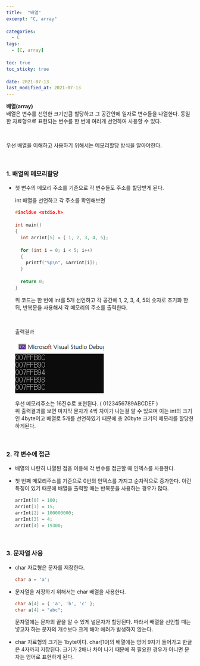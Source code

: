 ```yaml
---
title:  "배열"
excerpt: "C, array"

categories:
  - C
tags:
  - [C, array]

toc: true
toc_sticky: true
 
date: 2021-07-13
last_modified_at: 2021-07-13
---  
```


**배열(array)**  <br/>
배열은 변수를 선언한 크기만큼 할당하고 그 공간안에 일자로 변수들을 나열한다. 동일한 자료형으로 표현되는 변수를 한 번에 여러개 선언하여 사용할 수 있다.

<br/>

우선 배열을 이해하고 사용하기 위해서는 메모리할당 방식을 알아야한다.

<br/>

### 1. 배열의 메모리할당

  * 첫 변수의 메모리 주소를 기준으로 각 변수들도 주소를 할당받게 된다.  

    int 배열을 선언하고 각 주소를 확인해보면  

    ```c
    #incldue <stdio.h>

    int main()
    {
      int arrInt[5] = { 1, 2, 3, 4, 5};

      for (int i = 0; i < 5; i++)
      {
        printf("%p\n", &arrInt[i]);
      }

      return 0;
    }
    ```

    위 코드는 한 번에 int를 5개 선언하고 각 공간에 1, 2, 3, 4, 5의 숫자로 초기화 한 뒤, 반복문을 사용해서 각 메모리의 주소를 출력한다.  

    <br/>

    출력결과

    ![pyramid](/assets/images/20210713_Posting/1.png)  

    우선 메모리주소는 16진수로 표현된다. ( 0123456789ABCDEF )   
    위 출력결과를 보면 마지막 문자가 4씩 차이가 나는걸 알 수 있으며 이는 int의 크기인 4byte이고 배열로 5개를 선언하였기 때문에 총 20byte 크기의 메모리를 할당한 하게된다.  

    <br/>

### 2. 각 변수에 접근
  * 배열의 나란히 나열된 점을 이용해 각 변수를 접근할 때 인덱스를 사용한다.  
  * 첫 번째 메모리주소를 기준으로 0번의 인덱스를 가지고 순차적으로 증가한다. 이런 특징이 있기 때문에 배열을 출력할 때는 반복문을 사용하는 경우가 많다.

    ```c
    arrInt[0] = 100;
    arrInt[1] = 15;
    arrInt[2] = 100000000;
    arrInt[3] = 4;
    arrInt[4] = 19300;
    ```

<br/>

### 3. 문자열 사용
  * char 자료형은 문자를 저장한다.  
  
    ```c
    char a = 'a';
    ```
  
  * 문자열을 저장하기 위해서는 char 배열을 사용한다.

    ```c
    char a[4] = { 'a', 'b', 'c' };
    char a[4] = "abc";
    ``` 
    
    문자열에는 문자의 끝을 알 수 있게 널문자가 할당된다. 따라서 배열을 선언할 때는 넣고자 하는 문자의 개수보다 크게 해야 에러가 발생하지 않는다.  

  * char 자료형의 크기는 1byte이다. char[10]의 배열에는 영어 9자가 들어가고 한글은 4자까지 저장된다. 크기가 2배나 차이 나기 때문에 꼭 필요한 경우가 아니면 문자는 영어로 표현하게 된다.